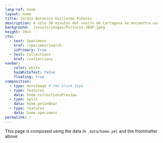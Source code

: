 ```yaml
---
lang-ref: home
layout: home
title: Jardín Botánico Guillermo Piñeres
description: A sólo 30 minutos del centro de Cartagena se encuentra una de las atracciones ecológicas más importantes e interesantes de la región del Caribe.
background:  /assets/images/Picture1-JBGP.jpeg
height: 70vh
cta:
  - text: Specimens
    href: /specimen/search
    isPrimary: true
  - text: Collections
    href: /collections
navbar:
    color: white
    hasWhiteText: false
    floating: true
composition:
  - type: heroImage # the block type
  - type: features
    data: home.collectionsPreview
  - type: split
    data: home.polarBear
  - type: features
    data: home.specimens
permalink: /
---
```


This page is composed using the data in `_data/home.yml` and the frontmatter above
